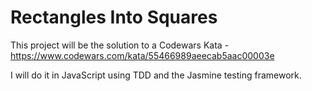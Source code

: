 # Rectangles Into Squares

This project will be the solution to a Codewars Kata - https://www.codewars.com/kata/55466989aeecab5aac00003e

I will do it in JavaScript using TDD and the Jasmine testing framework.
